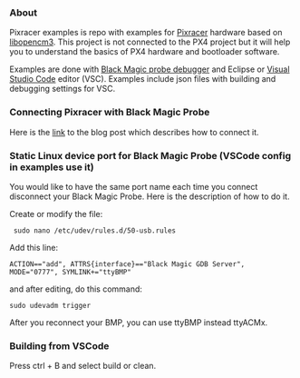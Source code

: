 ### About

Pixracer examples is repo with examples for [Pixracer](https://docs.px4.io/en/flight_controller/pixracer.html) hardware based on [libopencm3](https://github.com/libopencm3). This project is not connected to the PX4 project but it will help you to understand the basics of PX4 hardware and bootloader software. 

Examples are done with [Black Magic probe debugger](https://github.com/blacksphere/blackmagic/wiki) and Eclipse or [Visual Studio Code](https://code.visualstudio.com/) editor (VSC). Examples include json files with building and debugging settings for VSC.

### Connecting Pixracer with Black Magic Probe

Here is the [link](http://igor-misic.blogspot.com/2018/06/how-connect-pixracer-with-black-magic.html) to the blog post which describes how to connect it.

### Static Linux device port for Black Magic Probe (VSCode config in examples use it)

You would like to have the same port name each time you connect disconnect your Black Magic Probe. Here is the description of how to do it.

Create or modify the file:

``` sudo nano /etc/udev/rules.d/50-usb.rules```

Add this line:

``` ACTION=="add", ATTRS{interface}=="Black Magic GDB Server", MODE="0777", SYMLINK+="ttyBMP" ```

and after editing, do this command:

```sudo udevadm trigger```

After you reconnect your BMP, you can use ttyBMP instead ttyACMx. 


### Building from VSCode

Press ctrl + B and select build or clean. 







